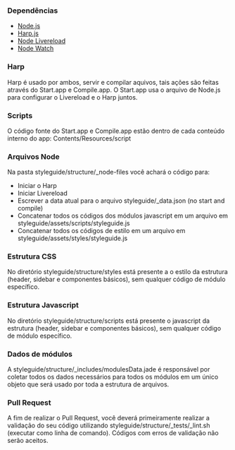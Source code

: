 ### Dependências
- <a href="http://nodejs.org" target="_blank">Node.js</a>
- <a href="http://harpjs.com" target="_blank">Harp.js</a>
- <a href="https://www.npmjs.com/package/livereload" target="_blank">Node Livereload</a>
- <a href="https://www.npmjs.com/package/watch" target="_blank">Node Watch</a>

### Harp
Harp é usado por ambos, servir e compilar aquivos, tais ações são feitas através do Start.app e Compile.app. O Start.app usa o arquivo de Node.js para configurar o Livereload e o Harp juntos.

### Scripts
O código fonte do Start.app e Compile.app estão dentro de cada conteúdo interno do app: Contents/Resources/script

### Arquivos Node
Na pasta styleguide/structure/_node-files você achará o código para:

- Iniciar o Harp
- Iniciar Livereload
- Escrever a data atual para o arquivo styleguide/_data.json (no start and compile)
- Concatenar todos os códigos dos módulos javascript em um arquivo em styleguide/assets/scripts/styleguide.js
- Concatenar todos os códigos de estilo em um arquivo em styleguide/assets/styles/styleguide.js

### Estrutura CSS
No diretório styleguide/structure/styles está presente a o estilo da estrutura (header, sidebar e componentes básicos), sem qualquer código de módulo específico.

### Estrutura Javascript
No diretório styleguide/structure/scripts está presente o javascript da estrutura (header, sidebar e componentes básicos), sem qualquer código de módulo específico.

### Dados de módulos
A styleguide/structure/_includes/modulesData.jade é responsável por coletar todos os dados necessários para todos os módulos em um único objeto que será usado por toda a estrutura de arquivos.

### Pull Request
A fim de realizar o Pull Request, você deverá primeiramente realizar a validação do seu código utilizando styleguide/structure/_tests/_lint.sh (executar como linha de comando). Códigos com erros de validação não serão aceitos.
